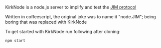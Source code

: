 KirkNode is a node.js server to implify and test the [JIM protocol](https://jim.hackpad.com)

Written in coffeescript, the original joke was to name it "node.JIM"; being
boring that was replaced with KirkNode

To get started with KirkNode run following after cloning:

	npm start
